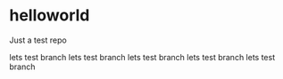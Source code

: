 # helloworld
Just a test repo


lets test branch
lets test branch
lets test branch
lets test branch
lets test branch
